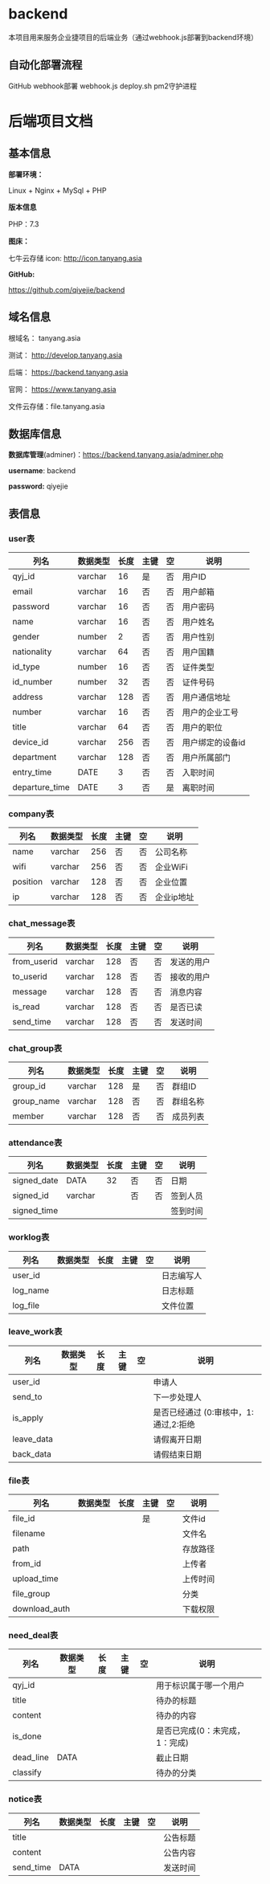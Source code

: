 # backend

本项目用来服务企业捷项目的后端业务（通过webhook.js部署到backend环境）
## 自动化部署流程
GitHub webhook部署
webhook.js
deploy.sh
pm2守护进程

# 后端项目文档

## 基本信息

**部署环境：**

Linux + Nginx + MySql + PHP

**版本信息**

PHP：7.3

**图床：**

七牛云存储
icon:  http://icon.tanyang.asia

**GitHub:**

https://github.com/qiyejie/backend

## 域名信息

根域名：        tanyang.asia

测试：            http://develop.tanyang.asia

后端：            https://backend.tanyang.asia

官网：            https://www.tanyang.asia

文件云存储：file.tanyang.asia

## 数据库信息

**数据库管理**(adminer)：https://backend.tanyang.asia/adminer.php

**username**: backend

**password:** qiyejie

## 表信息

### user表

| 列名           | 数据类型 | 长度 | 主键 | 空   | 说明             |
| -------------- | -------- | ---- | ---- | ---- | ---------------- |
| qyj_id         | varchar  | 16   | 是   | 否   | 用户ID           |
| email          | varchar  | 16   | 否   | 否   | 用户邮箱         |
| password       | varchar  | 16   | 否   | 否   | 用户密码         |
| name           | varchar  | 16   | 否   | 否   | 用户姓名         |
| gender         | number   | 2    | 否   | 否   | 用户性别         |
| nationality    | varchar  | 64   | 否   | 否   | 用户国籍         |
| id_type        | number   | 16   | 否   | 否   | 证件类型         |
| id_number      | number   | 32   | 否   | 否   | 证件号码         |
| address        | varchar  | 128  | 否   | 否   | 用户通信地址     |
| number         | varchar  | 16   | 否   | 否   | 用户的企业工号   |
| title          | varchar  | 64   | 否   | 否   | 用户的职位       |
| device_id      | varchar  | 256  | 否   | 否   | 用户绑定的设备id |
| department     | varchar  | 128  | 否   | 否   | 用户所属部门    |
| entry_time     | DATE     | 3    | 否   | 否   | 入职时间         |
| departure_time | DATE     | 3    | 否   | 是   | 离职时间         |


### company表
| 列名           | 数据类型 | 长度 | 主键 | 空   | 说明             |
| -------------- | -------- | ---- | ---- | ---- | ---------------- |
| name           | varchar  | 256  | 否   | 否   | 公司名称       |
| wifi           | varchar  | 256  | 否   | 否   | 企业WiFi   |
| position       | varchar  | 128  | 否   | 否   | 企业位置   |
| ip             | varchar  | 128  | 否   | 否   | 企业ip地址 |

### chat_message表

| 列名           | 数据类型 | 长度 | 主键 | 空   | 说明             |
| ----------- | ---- | ---- | ---- | ---- | ---- |
| from_userid | varchar | 128 | 否 | 否 | 发送的用户 |
| to_userid   | varchar | 128 | 否 | 否 | 接收的用户 |
| message     | varchar | 128 | 否 | 否 | 消息内容 |
| is_read     | varchar | 128 | 否 | 否 | 是否已读 |
| send_time   | varchar | 128 | 否 | 否 | 发送时间 |

### chat_group表
| 列名           | 数据类型 | 长度 | 主键 | 空   | 说明             |
| ----------- | ---- | ---- | ---- | ---- | ---- |
| group_id | varchar | 128 | 是 | 否 | 群组ID |
| group_name | varchar | 128 | 否 | 否 | 群组名称 |
| member | varchar | 128 | 否 | 否 | 成员列表 |



### attendance表
| 列名           | 数据类型 | 长度 | 主键 | 空   | 说明             |
| ----------- | ---- | ---- | ---- | ---- | ---- |
|signed_date|DATA|32|否|否|日期|
|signed_id|varchar||否|否|签到人员|
|signed_time|||||签到时间|

### worklog表

| 列名           | 数据类型 | 长度 | 主键 | 空   | 说明             |
| ----------- | ---- | ---- | ---- | ---- | ---- |
| user_id |      |      |      |      | 日志编写人 |
| log_name |      |      |      |      | 日志标题 |
| log_file |      |      |      |      | 文件位置 |

### leave_work表

| 列名           | 数据类型 | 长度 | 主键 | 空   | 说明             |
| ----------- | ---- | ---- | ---- | ---- | ---- |
| user_id |      |      |      |      | 申请人 |
| send_to |      |      |      |      | 下一步处理人 |
| is_apply |      |      |      |      | 是否已经通过 (0:审核中，1:通过,2:拒绝|
| leave_data |      |      |      |      | 请假离开日期 |
| back_data |      |      |      |      | 请假结束日期 |

### file表

| 列名           | 数据类型 | 长度 | 主键 | 空   | 说明             |
| ----------- | ---- | ---- | ---- | ---- | ---- |
| file_id |  |  | 是 |  | 文件id |
| filename |      |      |      |      | 文件名 |
| path |      |      |      |      | 存放路径 |
| from_id |      |      |      |      | 上传者 |
| upload_time |      |      |      |      | 上传时间 |
| file_group |      |      |      |      | 分类 |
|download_auth|||||下载权限|

### need_deal表

| 列名           | 数据类型 | 长度 | 主键 | 空   | 说明             |
| ----------- | ---- | ---- | ---- | ---- | ---- |
| qyj_id |      |      |      |      | 用于标识属于哪一个用户 |
| title | | | | | 待办的标题 |
| content |      |      |      |      | 待办的内容 |
| is_done |      |      |      |      | 是否已完成(0：未完成，1：完成) |
| dead_line | DATA |      |      |      | 截止日期 |
| classify |      |      |      |      | 待办的分类 |

### notice表

| 列名           | 数据类型 | 长度 | 主键 | 空   | 说明             |
| ----------- | ---- | ---- | ---- | ---- | ---- |
| title |      |      |      |      | 公告标题 |
| content | | | | | 公告内容 |
| send_time | DATA |      |      |  | 发送时间                       |
